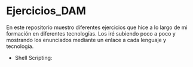 # Ejercicios_DAM
En este repositorio muestro diferentes ejercicios que hice a lo largo de mi formación en diferentes tecnologías. Los iré subiendo poco a poco y mostrando los enunciados mediante un enlace a cada lenguaje y tecnología.

- Shell Scripting:
